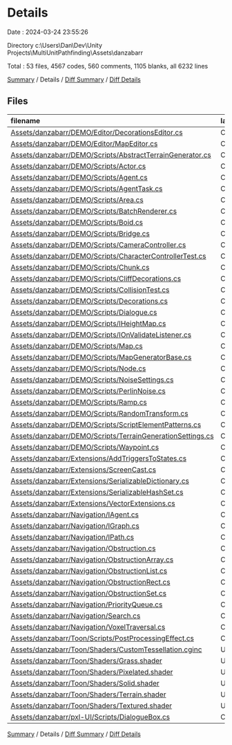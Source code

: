 # Details

Date : 2024-03-24 23:55:26

Directory c:\\Users\\Dan\\Dev\\Unity Projects\\MultiUnitPathfinding\\Assets\\danzabarr

Total : 53 files,  4567 codes, 560 comments, 1105 blanks, all 6232 lines

[Summary](results.md) / Details / [Diff Summary](diff.md) / [Diff Details](diff-details.md)

## Files
| filename | language | code | comment | blank | total |
| :--- | :--- | ---: | ---: | ---: | ---: |
| [Assets/danzabarr/DEMO/Editor/DecorationsEditor.cs](/Assets/danzabarr/DEMO/Editor/DecorationsEditor.cs) | C# | 17 | 0 | 5 | 22 |
| [Assets/danzabarr/DEMO/Editor/MapEditor.cs](/Assets/danzabarr/DEMO/Editor/MapEditor.cs) | C# | 17 | 0 | 5 | 22 |
| [Assets/danzabarr/DEMO/Scripts/AbstractTerrainGenerator.cs](/Assets/danzabarr/DEMO/Scripts/AbstractTerrainGenerator.cs) | C# | 85 | 41 | 24 | 150 |
| [Assets/danzabarr/DEMO/Scripts/Actor.cs](/Assets/danzabarr/DEMO/Scripts/Actor.cs) | C# | 40 | 5 | 9 | 54 |
| [Assets/danzabarr/DEMO/Scripts/Agent.cs](/Assets/danzabarr/DEMO/Scripts/Agent.cs) | C# | 86 | 0 | 26 | 112 |
| [Assets/danzabarr/DEMO/Scripts/AgentTask.cs](/Assets/danzabarr/DEMO/Scripts/AgentTask.cs) | C# | 9 | 0 | 2 | 11 |
| [Assets/danzabarr/DEMO/Scripts/Area.cs](/Assets/danzabarr/DEMO/Scripts/Area.cs) | C# | 54 | 6 | 15 | 75 |
| [Assets/danzabarr/DEMO/Scripts/BatchRenderer.cs](/Assets/danzabarr/DEMO/Scripts/BatchRenderer.cs) | C# | 62 | 3 | 14 | 79 |
| [Assets/danzabarr/DEMO/Scripts/Boid.cs](/Assets/danzabarr/DEMO/Scripts/Boid.cs) | C# | 63 | 2 | 13 | 78 |
| [Assets/danzabarr/DEMO/Scripts/Bridge.cs](/Assets/danzabarr/DEMO/Scripts/Bridge.cs) | C# | 21 | 0 | 4 | 25 |
| [Assets/danzabarr/DEMO/Scripts/CameraController.cs](/Assets/danzabarr/DEMO/Scripts/CameraController.cs) | C# | 54 | 4 | 15 | 73 |
| [Assets/danzabarr/DEMO/Scripts/CharacterControllerTest.cs](/Assets/danzabarr/DEMO/Scripts/CharacterControllerTest.cs) | C# | 30 | 4 | 11 | 45 |
| [Assets/danzabarr/DEMO/Scripts/Chunk.cs](/Assets/danzabarr/DEMO/Scripts/Chunk.cs) | C# | 265 | 151 | 59 | 475 |
| [Assets/danzabarr/DEMO/Scripts/CliffDecorations.cs](/Assets/danzabarr/DEMO/Scripts/CliffDecorations.cs) | C# | 44 | 3 | 11 | 58 |
| [Assets/danzabarr/DEMO/Scripts/CollisionTest.cs](/Assets/danzabarr/DEMO/Scripts/CollisionTest.cs) | C# | 239 | 7 | 57 | 303 |
| [Assets/danzabarr/DEMO/Scripts/Decorations.cs](/Assets/danzabarr/DEMO/Scripts/Decorations.cs) | C# | 120 | 8 | 33 | 161 |
| [Assets/danzabarr/DEMO/Scripts/Dialogue.cs](/Assets/danzabarr/DEMO/Scripts/Dialogue.cs) | C# | 187 | 23 | 38 | 248 |
| [Assets/danzabarr/DEMO/Scripts/IHeightMap.cs](/Assets/danzabarr/DEMO/Scripts/IHeightMap.cs) | C# | 7 | 0 | 3 | 10 |
| [Assets/danzabarr/DEMO/Scripts/IOnValidateListener.cs](/Assets/danzabarr/DEMO/Scripts/IOnValidateListener.cs) | C# | 7 | 1 | 2 | 10 |
| [Assets/danzabarr/DEMO/Scripts/Map.cs](/Assets/danzabarr/DEMO/Scripts/Map.cs) | C# | 196 | 26 | 34 | 256 |
| [Assets/danzabarr/DEMO/Scripts/MapGeneratorBase.cs](/Assets/danzabarr/DEMO/Scripts/MapGeneratorBase.cs) | C# | 894 | 101 | 244 | 1,239 |
| [Assets/danzabarr/DEMO/Scripts/Node.cs](/Assets/danzabarr/DEMO/Scripts/Node.cs) | C# | 14 | 0 | 3 | 17 |
| [Assets/danzabarr/DEMO/Scripts/NoiseSettings.cs](/Assets/danzabarr/DEMO/Scripts/NoiseSettings.cs) | C# | 55 | 0 | 12 | 67 |
| [Assets/danzabarr/DEMO/Scripts/PerlinNoise.cs](/Assets/danzabarr/DEMO/Scripts/PerlinNoise.cs) | C# | 43 | 0 | 8 | 51 |
| [Assets/danzabarr/DEMO/Scripts/Ramp.cs](/Assets/danzabarr/DEMO/Scripts/Ramp.cs) | C# | 56 | 0 | 10 | 66 |
| [Assets/danzabarr/DEMO/Scripts/RandomTransform.cs](/Assets/danzabarr/DEMO/Scripts/RandomTransform.cs) | C# | 92 | 0 | 13 | 105 |
| [Assets/danzabarr/DEMO/Scripts/ScriptElementPatterns.cs](/Assets/danzabarr/DEMO/Scripts/ScriptElementPatterns.cs) | C# | 69 | 2 | 14 | 85 |
| [Assets/danzabarr/DEMO/Scripts/TerrainGenerationSettings.cs](/Assets/danzabarr/DEMO/Scripts/TerrainGenerationSettings.cs) | C# | 26 | 0 | 5 | 31 |
| [Assets/danzabarr/DEMO/Scripts/Waypoint.cs](/Assets/danzabarr/DEMO/Scripts/Waypoint.cs) | C# | 37 | 3 | 9 | 49 |
| [Assets/danzabarr/Extensions/AddTriggersToStates.cs](/Assets/danzabarr/Extensions/AddTriggersToStates.cs) | C# | 32 | 5 | 4 | 41 |
| [Assets/danzabarr/Extensions/ScreenCast.cs](/Assets/danzabarr/Extensions/ScreenCast.cs) | C# | 61 | 0 | 15 | 76 |
| [Assets/danzabarr/Extensions/SerializableDictionary.cs](/Assets/danzabarr/Extensions/SerializableDictionary.cs) | C# | 50 | 2 | 10 | 62 |
| [Assets/danzabarr/Extensions/SerializableHashSet.cs](/Assets/danzabarr/Extensions/SerializableHashSet.cs) | C# | 28 | 2 | 7 | 37 |
| [Assets/danzabarr/Extensions/VectorExtensions.cs](/Assets/danzabarr/Extensions/VectorExtensions.cs) | C# | 55 | 7 | 15 | 77 |
| [Assets/danzabarr/Navigation/IAgent.cs](/Assets/danzabarr/Navigation/IAgent.cs) | C# | 10 | 23 | 6 | 39 |
| [Assets/danzabarr/Navigation/IGraph.cs](/Assets/danzabarr/Navigation/IGraph.cs) | C# | 10 | 0 | 2 | 12 |
| [Assets/danzabarr/Navigation/IPath.cs](/Assets/danzabarr/Navigation/IPath.cs) | C# | 12 | 0 | 2 | 14 |
| [Assets/danzabarr/Navigation/Obstruction.cs](/Assets/danzabarr/Navigation/Obstruction.cs) | C# | 148 | 23 | 30 | 201 |
| [Assets/danzabarr/Navigation/ObstructionArray.cs](/Assets/danzabarr/Navigation/ObstructionArray.cs) | C# | 47 | 0 | 9 | 56 |
| [Assets/danzabarr/Navigation/ObstructionList.cs](/Assets/danzabarr/Navigation/ObstructionList.cs) | C# | 20 | 0 | 4 | 24 |
| [Assets/danzabarr/Navigation/ObstructionRect.cs](/Assets/danzabarr/Navigation/ObstructionRect.cs) | C# | 28 | 0 | 9 | 37 |
| [Assets/danzabarr/Navigation/ObstructionSet.cs](/Assets/danzabarr/Navigation/ObstructionSet.cs) | C# | 24 | 0 | 5 | 29 |
| [Assets/danzabarr/Navigation/PriorityQueue.cs](/Assets/danzabarr/Navigation/PriorityQueue.cs) | C# | 60 | 1 | 11 | 72 |
| [Assets/danzabarr/Navigation/Search.cs](/Assets/danzabarr/Navigation/Search.cs) | C# | 186 | 1 | 57 | 244 |
| [Assets/danzabarr/Navigation/VoxelTraversal.cs](/Assets/danzabarr/Navigation/VoxelTraversal.cs) | C# | 190 | 7 | 46 | 243 |
| [Assets/danzabarr/Toon/Scripts/PostProcessingEffect.cs](/Assets/danzabarr/Toon/Scripts/PostProcessingEffect.cs) | C# | 19 | 0 | 5 | 24 |
| [Assets/danzabarr/Toon/Shaders/CustomTessellation.cginc](/Assets/danzabarr/Toon/Shaders/CustomTessellation.cginc) | UnityShader | 61 | 4 | 12 | 77 |
| [Assets/danzabarr/Toon/Shaders/Grass.shader](/Assets/danzabarr/Toon/Shaders/Grass.shader) | UnityShader | 226 | 32 | 70 | 328 |
| [Assets/danzabarr/Toon/Shaders/Pixelated.shader](/Assets/danzabarr/Toon/Shaders/Pixelated.shader) | UnityShader | 79 | 9 | 20 | 108 |
| [Assets/danzabarr/Toon/Shaders/Solid.shader](/Assets/danzabarr/Toon/Shaders/Solid.shader) | UnityShader | 62 | 0 | 12 | 74 |
| [Assets/danzabarr/Toon/Shaders/Terrain.shader](/Assets/danzabarr/Toon/Shaders/Terrain.shader) | UnityShader | 67 | 0 | 15 | 82 |
| [Assets/danzabarr/Toon/Shaders/Textured.shader](/Assets/danzabarr/Toon/Shaders/Textured.shader) | UnityShader | 68 | 0 | 10 | 78 |
| [Assets/danzabarr/pxl-UI/Scripts/DialogueBox.cs](/Assets/danzabarr/pxl-UI/Scripts/DialogueBox.cs) | C# | 135 | 54 | 31 | 220 |

[Summary](results.md) / Details / [Diff Summary](diff.md) / [Diff Details](diff-details.md)